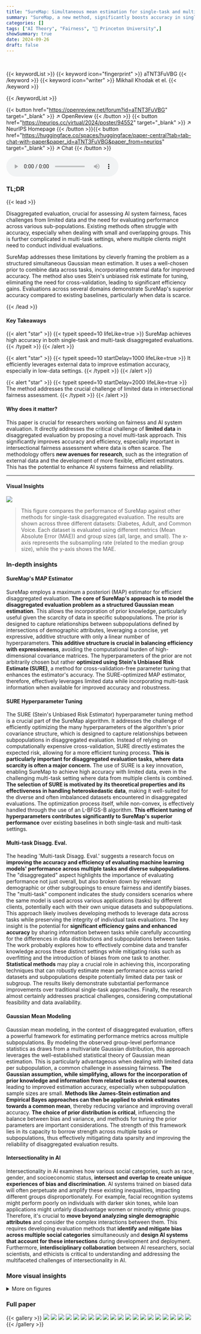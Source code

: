 ```yaml
---
title: "SureMap: Simultaneous mean estimation for single-task and multi-task disaggregated evaluation"
summary: "SureMap, a new method, significantly boosts accuracy in single and multi-task disaggregated evaluations of AI models using limited data by transforming the problem into Gaussian mean estimation and cl..."
categories: []
tags: ["AI Theory", "Fairness", "🏢 Princeton University",]
showSummary: true
date: 2024-09-26
draft: false
---
```


<br>

{{< keywordList >}}
{{< keyword icon="fingerprint" >}} aTNT3FuVBG {{< /keyword >}}
{{< keyword icon="writer" >}} Mikhail Khodak et el. {{< /keyword >}}
 
{{< /keywordList >}}

{{< button href="https://openreview.net/forum?id=aTNT3FuVBG" target="_blank" >}}
↗ OpenReview
{{< /button >}}
{{< button href="https://neurips.cc/virtual/2024/poster/94552" target="_blank" >}}
↗ NeurIPS Homepage
{{< /button >}}{{< button href="https://huggingface.co/spaces/huggingface/paper-central?tab=tab-chat-with-paper&paper_id=aTNT3FuVBG&paper_from=neurips" target="_blank" >}}
↗ Chat
{{< /button >}}



<audio controls>
    <source src="https://ai-paper-reviewer.com/aTNT3FuVBG/podcast.wav" type="audio/wav">
    Your browser does not support the audio element.
</audio>


### TL;DR


{{< lead >}}

Disaggregated evaluation, crucial for assessing AI system fairness, faces challenges from limited data and the need for evaluating performance across various sub-populations. Existing methods often struggle with accuracy, especially when dealing with small and overlapping groups.  This is further complicated in multi-task settings, where multiple clients might need to conduct individual evaluations. 

SureMap addresses these limitations by cleverly framing the problem as a structured simultaneous Gaussian mean estimation. It uses a well-chosen prior to combine data across tasks, incorporating external data for improved accuracy.  The method also uses Stein's unbiased risk estimate for tuning, eliminating the need for cross-validation, leading to significant efficiency gains.  Evaluations across several domains demonstrate SureMap's superior accuracy compared to existing baselines, particularly when data is scarce.

{{< /lead >}}


#### Key Takeaways

{{< alert "star" >}}
{{< typeit speed=10 lifeLike=true >}} SureMap achieves high accuracy in both single-task and multi-task disaggregated evaluations. {{< /typeit >}}
{{< /alert >}}

{{< alert "star" >}}
{{< typeit speed=10 startDelay=1000 lifeLike=true >}} It efficiently leverages external data to improve estimation accuracy, especially in low-data settings. {{< /typeit >}}
{{< /alert >}}

{{< alert "star" >}}
{{< typeit speed=10 startDelay=2000 lifeLike=true >}} The method addresses the crucial challenge of limited data in intersectional fairness assessment. {{< /typeit >}}
{{< /alert >}}

#### Why does it matter?
This paper is crucial for researchers working on fairness and AI system evaluation.  It directly addresses the critical challenge of **limited data** in disaggregated evaluation by proposing a novel multi-task approach. This significantly improves accuracy and efficiency, especially important in intersectional fairness assessment where data is often scarce. The methodology offers **new avenues for research**, such as the integration of external data and the development of more flexible, efficient estimators. This has the potential to enhance AI systems fairness and reliability.

------
#### Visual Insights



![](https://ai-paper-reviewer.com/aTNT3FuVBG/figures_4_1.jpg)

> This figure compares the performance of SureMap against other methods for single-task disaggregated evaluation.  The results are shown across three different datasets: Diabetes, Adult, and Common Voice.  Each dataset is evaluated using different metrics (Mean Absolute Error (MAE)) and group sizes (all, large, and small). The x-axis represents the subsampling rate (related to the median group size), while the y-axis shows the MAE.







### In-depth insights


#### SureMap's MAP Estimator
SureMap employs a maximum a posteriori (MAP) estimator for efficient disaggregated evaluation.  **The core of SureMap's approach is to model the disaggregated evaluation problem as a structured Gaussian mean estimation**. This allows the incorporation of prior knowledge, particularly useful given the scarcity of data in specific subpopulations.  The prior is designed to capture relationships between subpopulations defined by intersections of demographic attributes, leveraging a concise, yet expressive, additive structure with only a linear number of hyperparameters.  **This additive structure is crucial in balancing efficiency with expressiveness**, avoiding the computational burden of high-dimensional covariance matrices.  The hyperparameters of the prior are not arbitrarily chosen but rather **optimized using Stein's Unbiased Risk Estimate (SURE)**, a method for cross-validation-free parameter tuning that enhances the estimator's accuracy. The SURE-optimized MAP estimator, therefore, effectively leverages limited data while incorporating multi-task information when available for improved accuracy and robustness.

#### SURE Hyperparameter Tuning
The SURE (Stein's Unbiased Risk Estimator) hyperparameter tuning method is a crucial part of the SureMap algorithm.  It addresses the challenge of efficiently optimizing the many hyperparameters of the algorithm's prior covariance structure, which is designed to capture relationships between subpopulations in disaggregated evaluation.  Instead of relying on computationally expensive cross-validation, SURE directly estimates the expected risk, allowing for a more efficient tuning process.  **This is particularly important for disaggregated evaluation tasks, where data scarcity is often a major concern.** The use of SURE is a key innovation, enabling SureMap to achieve high accuracy with limited data, even in the challenging multi-task setting where data from multiple clients is combined.  **The selection of SURE is motivated by its theoretical properties and its effectiveness in handling heteroskedastic data**, making it well-suited for the diverse and often imbalanced datasets encountered in disaggregated evaluations. The optimization process itself, while non-convex, is effectively handled through the use of an L-BFGS-B algorithm.  **This efficient tuning of hyperparameters contributes significantly to SureMap's superior performance** over existing baselines in both single-task and multi-task settings.

#### Multi-task Disagg. Eval.
The heading 'Multi-task Disagg. Eval.' suggests a research focus on **improving the accuracy and efficiency of evaluating machine learning models' performance across multiple tasks and diverse subpopulations**.  The "disaggregated" aspect highlights the importance of evaluating performance not just overall, but also broken down by relevant demographic or other subgroupings to ensure fairness and identify biases. The "multi-task" component indicates the study considers scenarios where the same model is used across various applications (tasks) by different clients, potentially each with their own unique datasets and subpopulations. This approach likely involves developing methods to leverage data across tasks while preserving the integrity of individual task evaluations. The key insight is the potential for **significant efficiency gains and enhanced accuracy** by sharing information between tasks while carefully accounting for the differences in data distributions and subpopulations between tasks. The work probably explores how to effectively combine data and transfer knowledge across these distinct settings while mitigating risks such as overfitting and the introduction of biases from one task to another.  **Statistical methods** may play a crucial role in achieving this, incorporating techniques that can robustly estimate mean performance across varied datasets and subpopulations despite potentially limited data per task or subgroup.  The results likely demonstrate substantial performance improvements over traditional single-task approaches.  Finally, the research almost certainly addresses practical challenges, considering computational feasibility and data availability.

#### Gaussian Mean Modeling
Gaussian mean modeling, in the context of disaggregated evaluation, offers a powerful framework for estimating performance metrics across multiple subpopulations.  By modeling the observed group-level performance statistics as draws from a multivariate Gaussian distribution, this approach leverages the well-established statistical theory of Gaussian mean estimation.  This is particularly advantageous when dealing with limited data per subpopulation, a common challenge in assessing fairness. **The Gaussian assumption, while simplifying, allows for the incorporation of prior knowledge and information from related tasks or external sources**, leading to improved estimation accuracy, especially when subpopulation sample sizes are small.  **Methods like James-Stein estimation and Empirical Bayes approaches can then be applied to shrink estimates towards a common mean**, thereby reducing variance and improving overall accuracy.  **The choice of prior distribution is critical**, influencing the balance between bias and variance, and methods for tuning the prior parameters are important considerations. The strength of this framework lies in its capacity to borrow strength across multiple tasks or subpopulations, thus effectively mitigating data sparsity and improving the reliability of disaggregated evaluation results.

#### Intersectionality in AI
Intersectionality in AI examines how various social categories, such as race, gender, and socioeconomic status, **intersect and overlap to create unique experiences of bias and discrimination**.  AI systems trained on biased data will often perpetuate and amplify these existing inequalities, impacting different groups disproportionately.  For example, facial recognition systems might perform poorly on individuals with darker skin tones, while loan applications might unfairly disadvantage women or minority ethnic groups.  Therefore, it's crucial to **move beyond analyzing single demographic attributes** and consider the complex interactions between them. This requires developing evaluation methods that **identify and mitigate bias across multiple social categories** simultaneously and  **design AI systems that account for these intersections** during development and deployment.  Furthermore, **interdisciplinary collaboration** between AI researchers, social scientists, and ethicists is critical to understanding and addressing the multifaceted challenges of intersectionality in AI.


### More visual insights

<details>
<summary>More on figures
</summary>


![](https://ai-paper-reviewer.com/aTNT3FuVBG/figures_4_2.jpg)

> This figure shows the structure of the covariance matrix Λ(τ) used in the SureMap method.  The matrix is built from a linear combination of several matrices, CA, each representing a different set of intersecting demographic attributes (in this case, sex and age). Each CA is a dxd matrix (where d is the number of groups defined by the intersection of attributes), with a 1 in the (i,j)th entry if groups i and j share the same values for the attributes in A, and 0 otherwise. The weights (hyperparameters) τ for this combination determine how strongly each attribute contributes to the overall covariance structure. The figure helps visualize how the additive prior combines effects of different attributes to model complex relationships between subgroups.


![](https://ai-paper-reviewer.com/aTNT3FuVBG/figures_7_1.jpg)

> This figure presents the results of single-task evaluations on three different datasets: Diabetes, Adult, and Common Voice.  Each dataset is disaggregated by multiple demographic attributes (race, sex, and age). The figure shows the mean absolute error (MAE) for different subsampling rates. The MAE is calculated across all groups, large groups (above the median group size), and small groups (below the median group size) separately to illustrate the performance of SureMap in different group sizes.


![](https://ai-paper-reviewer.com/aTNT3FuVBG/figures_8_1.jpg)

> This figure presents the results of multi-task evaluations performed on two datasets: SLACS (State-Level ACS) and CVC (Common Voice Clusters).  The left side shows the average performance (measured by Mean Absolute Error, MAE) across various subsampling rates which represents different median group sizes. The right side zooms in on the subsampling rate of 0.1, visualizing the multiplicative improvement of multi-task SureMap against the naive approach for each individual task. The x-axis of the right plots shows the distance between each individual task's true performance and the median multi-task performance. These plots highlight how effective multi-task learning is in boosting performance, particularly when data is scarce.


![](https://ai-paper-reviewer.com/aTNT3FuVBG/figures_9_1.jpg)

> This figure presents the results of multi-task evaluations using two different datasets: SLACS and CVC.  The left panels show how the mean absolute error (MAE) changes across different subsampling rates.  The right panels focus on a subsampling rate of 0.1 and illustrate the multiplicative improvement in MAE achieved by the proposed multi-task method compared to the naive method for each individual task.


![](https://ai-paper-reviewer.com/aTNT3FuVBG/figures_9_2.jpg)

> This figure presents the results of multi-task evaluations performed on two datasets: SLACS and CVC.  The left panels show the task-averaged mean absolute error (MAE) across different subsampling rates (which influence the median group size). The right panels illustrate the multiplicative improvement in MAE that the multi-task SureMap model achieves compared to the naive estimator for each task individually at a specific subsampling rate (0.1). This highlights the performance gain obtained by leveraging multi-task information.


![](https://ai-paper-reviewer.com/aTNT3FuVBG/figures_16_1.jpg)

> This figure displays the performance of various disaggregated evaluation methods across different numbers of tasks for the SLACS (State-Level ACS) and CVC (Common Voice Clusters) datasets.  The x-axis represents the number of tasks, and the y-axis shows the task-averaged MAE (Mean Absolute Error). The plot helps to understand how the performance of different methods, including the proposed SureMap and various baselines (naive, pooled, Bock, structured regression, MT global, MT offset, MT Bock), changes as more tasks are incorporated into the evaluation. It shows the comparative effectiveness of single-task and multi-task approaches under varying data conditions and is key in understanding the scalability and robustness of the SureMap method. 


![](https://ai-paper-reviewer.com/aTNT3FuVBG/figures_26_1.jpg)

> This figure compares the computational cost of different methods (naive, pooled, Bock, structured regression, SureMap, and multi-task SureMap) for disaggregated evaluation as a function of the number of tasks.  It shows that SureMap and its multi-task variant are significantly more computationally expensive than the simpler baselines, but still substantially faster than structured regression. The cost of inference is typically far greater than model training, so the runtime differences shown here are less important in the overall cost of disaggregated evaluation.


![](https://ai-paper-reviewer.com/aTNT3FuVBG/figures_26_2.jpg)

> This figure displays the performance of different methods for disaggregated evaluation on the Diabetes regression task using MAE. The results are broken down by group size (all, large, and small), showing how the methods perform across different scales and in scenarios with varying amounts of data. This helps to visualize the efficacy of each method under various conditions.


![](https://ai-paper-reviewer.com/aTNT3FuVBG/figures_26_3.jpg)

> This figure presents single-task evaluation results on the Diabetes regression dataset. Three plots display MAE values for different group sizes (all, large, small) at various subsampling rates.  The plots compare SureMap against several baselines (naive, pooled, Bock, structured regression), illustrating the impact of data scarcity on accuracy.  The figure helps assess SureMap's performance against others, specifically highlighting its effectiveness when dealing with limited data within specific subgroups.


![](https://ai-paper-reviewer.com/aTNT3FuVBG/figures_27_1.jpg)

> This figure presents the results of single-task evaluations on the Diabetes dataset using AUC as the performance metric. The results are disaggregated by race, sex, and age. The figure shows the mean absolute error (MAE) across all groups, large groups (above median group size), and small groups (below median group size) for various subsampling rates.  This allows for an analysis of the performance across different group sizes and data scarcity levels.


![](https://ai-paper-reviewer.com/aTNT3FuVBG/figures_27_2.jpg)

> This figure shows the results of single-task evaluations on the Common Voice ASR dataset using CER (character error rate) as the metric. The dataset is disaggregated by sex and age.  Three plots are presented, each showing the mean absolute error (MAE) for various group sizes (all groups, large groups, and small groups) at different subsampling rates. This visualization helps understand the performance of different methods in estimating errors for diverse group sizes and data availabilities.


![](https://ai-paper-reviewer.com/aTNT3FuVBG/figures_27_3.jpg)

> This figure displays the results of multi-task evaluations on the State-Level ACS dataset.  The left panel shows how the task-averaged mean absolute error (MAE) changes as the median group size varies (due to subsampling). The right panel shows the multiplicative improvement in MAE over the naive estimator for individual tasks when the median group size is 33, highlighting the benefit of the multi-task approach.


![](https://ai-paper-reviewer.com/aTNT3FuVBG/figures_27_4.jpg)

> This figure presents the results of multi-task evaluations performed on two datasets: SLACS and CVC.  The left panels show how the mean absolute error (MAE) changes across different subsampling rates for various methods.  The right panels illustrate the multiplicative improvement in MAE achieved by the multi-task SureMap method compared to the naive method at a specific subsampling rate (0.1). This highlights the performance gains of the multi-task approach in various settings.


![](https://ai-paper-reviewer.com/aTNT3FuVBG/figures_27_5.jpg)

> This figure presents the results of multi-task evaluations performed on two datasets: SLACS (State-Level ACS) and CVC (Common Voice Clusters).  The left panels show how the performance (measured by Mean Absolute Error or MAE) changes across various subsampling rates. The right panels highlight the multiplicative improvement in MAE achieved by the multi-task SureMap method compared to the naive approach for each individual task at a subsampling rate of 0.1. This visualization helps to understand the effectiveness of the multi-task learning in improving the accuracy of disaggregated evaluation.


![](https://ai-paper-reviewer.com/aTNT3FuVBG/figures_28_1.jpg)

> This figure shows single-task evaluations on three different datasets using RMSE as the performance metric. It compares the performance of SureMap against baselines for three different group sizes (all, large, and small). The x-axis represents the subsampling rate (median group size), and the y-axis represents RMSE.


![](https://ai-paper-reviewer.com/aTNT3FuVBG/figures_28_2.jpg)

> This figure presents the results of multi-task evaluations on two datasets: SLACS and CVC.  The left-hand plots show how the performance of different methods (including the proposed SureMap method) varies across different subsampling rates of the data.  The right-hand plots illustrate the multiplicative improvement in Mean Absolute Error (MAE) that SureMap achieves compared to a simple 'naive' baseline method at a subsampling rate of 0.1.  These improvements are shown individually for each task (client) in the multi-task setting.


</details>






### Full paper

{{< gallery >}}
<img src="https://ai-paper-reviewer.com/aTNT3FuVBG/1.png" class="grid-w50 md:grid-w33 xl:grid-w25" />
<img src="https://ai-paper-reviewer.com/aTNT3FuVBG/2.png" class="grid-w50 md:grid-w33 xl:grid-w25" />
<img src="https://ai-paper-reviewer.com/aTNT3FuVBG/3.png" class="grid-w50 md:grid-w33 xl:grid-w25" />
<img src="https://ai-paper-reviewer.com/aTNT3FuVBG/4.png" class="grid-w50 md:grid-w33 xl:grid-w25" />
<img src="https://ai-paper-reviewer.com/aTNT3FuVBG/5.png" class="grid-w50 md:grid-w33 xl:grid-w25" />
<img src="https://ai-paper-reviewer.com/aTNT3FuVBG/6.png" class="grid-w50 md:grid-w33 xl:grid-w25" />
<img src="https://ai-paper-reviewer.com/aTNT3FuVBG/7.png" class="grid-w50 md:grid-w33 xl:grid-w25" />
<img src="https://ai-paper-reviewer.com/aTNT3FuVBG/8.png" class="grid-w50 md:grid-w33 xl:grid-w25" />
<img src="https://ai-paper-reviewer.com/aTNT3FuVBG/9.png" class="grid-w50 md:grid-w33 xl:grid-w25" />
<img src="https://ai-paper-reviewer.com/aTNT3FuVBG/10.png" class="grid-w50 md:grid-w33 xl:grid-w25" />
<img src="https://ai-paper-reviewer.com/aTNT3FuVBG/11.png" class="grid-w50 md:grid-w33 xl:grid-w25" />
<img src="https://ai-paper-reviewer.com/aTNT3FuVBG/12.png" class="grid-w50 md:grid-w33 xl:grid-w25" />
<img src="https://ai-paper-reviewer.com/aTNT3FuVBG/13.png" class="grid-w50 md:grid-w33 xl:grid-w25" />
<img src="https://ai-paper-reviewer.com/aTNT3FuVBG/14.png" class="grid-w50 md:grid-w33 xl:grid-w25" />
<img src="https://ai-paper-reviewer.com/aTNT3FuVBG/15.png" class="grid-w50 md:grid-w33 xl:grid-w25" />
<img src="https://ai-paper-reviewer.com/aTNT3FuVBG/16.png" class="grid-w50 md:grid-w33 xl:grid-w25" />
<img src="https://ai-paper-reviewer.com/aTNT3FuVBG/17.png" class="grid-w50 md:grid-w33 xl:grid-w25" />
<img src="https://ai-paper-reviewer.com/aTNT3FuVBG/18.png" class="grid-w50 md:grid-w33 xl:grid-w25" />
<img src="https://ai-paper-reviewer.com/aTNT3FuVBG/19.png" class="grid-w50 md:grid-w33 xl:grid-w25" />
<img src="https://ai-paper-reviewer.com/aTNT3FuVBG/20.png" class="grid-w50 md:grid-w33 xl:grid-w25" />
{{< /gallery >}}